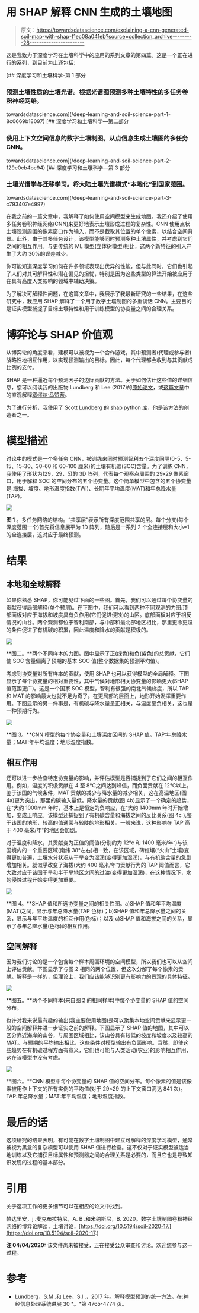 # 用 SHAP 解释 CNN 生成的土壤地图

> 原文：<https://towardsdatascience.com/explaining-a-cnn-generated-soil-map-with-shap-f1ec08a041eb?source=collection_archive---------28----------------------->

这是我致力于深度学习在土壤科学中的应用的系列文章的第四篇。这是一个正在进行的系列，到目前为止还包括:

[](/deep-learning-and-soil-science-part-1-8c0669b18097) [## 深度学习和土壤科学-第 1 部分

### 预测土壤性质的土壤光谱。根据光谱图预测多种土壤特性的多任务卷积神经网络。

towardsdatascience.com](/deep-learning-and-soil-science-part-1-8c0669b18097) [](/deep-learning-and-soil-science-part-2-129e0cb4be94) [## 深度学习和土壤科学—第二部分

### 使用上下文空间信息的数字土壤制图。从点信息生成土壤图的多任务 CNN。

towardsdatascience.com](/deep-learning-and-soil-science-part-2-129e0cb4be94) [](/deep-learning-and-soil-science-part-3-c793407e4997) [## 深度学习和土壤科学—第 3 部分

### 土壤光谱学与迁移学习。将大陆土壤光谱模式“本地化”到国家范围。

towardsdatascience.com](/deep-learning-and-soil-science-part-3-c793407e4997) 

在我之前的一篇文章中，我解释了如何使用空间模型来生成地图。我还介绍了使用多任务卷积神经网络(CNN)来更好地表示土壤形成过程的复杂性。CNN 使用点状土壤观测周围的像素窗口作为输入，而不是截取其位置的单个像素，以结合空间背景。此外，由于其多任务设计，该模型能够同时预测多种土壤属性，并考虑到它们之间的相互作用。与更传统的 ML 模型(立体树模型)相比，这两个新特征的引入产生了大约 30%的误差减少。

你可能知道深度学习如何在许多领域表现出优异的性能，但与此同时，它们也引起了人们对其可解释性和潜在偏见的担忧，特别是因为这些类型的算法开始被应用于在具有高度人类影响的领域中辅助决策。

为了解决可解释性问题，在这篇文章中，我展示了我最新研究的一些结果，在这些研究中，我应用 SHAP 解释了一个用于数字土壤制图的多重谈话 CNN。主要目的是证实模型捕捉了目标土壤特性和用于训练模型的协变量之间的合理关系。

# 博弈论与 SHAP 价值观

从博弈论的角度来看，建模可以被视为一个合作游戏，其中预测者(代理或参与者)战略性地相互作用，以实现预测输出的目标。因此，每个代理都会收到与其贡献成比例的支付。

SHAP 是一种逼近每个预测因子的边际贡献的方法。关于如何估计这些值的详细信息，您可以阅读我的出版物 Lundberg 和 Lee (2017)的[原始论文](http://papers.nips.cc/paper/7062-a-unified-approach-to-interpreting-model-predictions)，或[这篇文章](/shap-explained-the-way-i-wish-someone-explained-it-to-me-ab81cc69ef30)中的直观解释[塞缪尔·马赞蒂](https://medium.com/u/e16f3bb86e03?source=post_page-----f1ec08a041eb--------------------------------)。

为了进行分析，我使用了 Scott Lundberg 的 [shap](https://github.com/slundberg/shap) python 库，他是该方法的创造者之一。

# 模型描述

讨论中的模式是一个多任务 CNN，被训练来同时预测智利五个深度间隔(0-5、5-15、15-30、30-60 和 60-100 厘米)的土壤有机碳(SOC)含量。为了训练 CNN，我使用了形状为(29，29，5)的 3D 阵列，代表每个观察点周围的 29x29 像素窗口，用于解释 SOC 的空间分布的五个协变量。这个简单模型中包含的五个协变量是:海拔、坡度、地形湿度指数(TWI)、长期年平均温度(MAT)和年总降水量(TAP)。

![](img/e7f337bba90aa4b7e26809a138113528.png)

**图 1** 。多任务网络的结构。“共享层”表示所有深度范围共享的层。每个分支(每个深度范围一个)首先将信息展平为 1D 阵列，随后是一系列 2 个全连接层和大小=1 的全连接层，这对应于最终预测。

# 结果

## 本地和全球解释

如果你熟悉 SHAP，你可能见过下面的一些图。首先，我们可以通过每个协变量的贡献获得局部解释(单个预测)。在下图中，我们可以看到两种不同观测的力图:顶部面板对应于海拔和坡度具有负作用(它们促进侵蚀)的山区。底部面板对应于相反情况的山谷。两个观测都位于智利南部，与中部和最北部地区相比，那里更冷更湿的条件促进了有机碳的积累，因此温度和降水的贡献是积极的。

![](img/d846f4638aecfdd4cc6aa21c6ab6bf23.png)

**图二。**两个不同样本的力图。图中显示了正(绿色)和负(紫色)的总贡献，它们使 SOC 含量偏离了预期的基本 SOC 值(整个数据集的预测平均值)。

考虑到协变量对所有样本的贡献，使用 SHAP 也可以获得模型的全局解释。下图显示了每个协变量的相对重要性，其中气候对地形相关协变量的影响更大(SHAP 值范围更广)。这是一个国家 SOC 模型，智利有很强的南北气候梯度，所以 TAP 和 MAT 的影响最大也就不足为奇了。在更局部的层面上，地形开始发挥重要作用。下图显示的另一件事是，有机碳与降水量呈正相关，与温度呈负相关，这也是一种预期行为。

![](img/ca8d440167c746368b3e3f81123e94a9.png)

**图 3。**CNN 模型的每个协变量和土壤深度区间的 SHAP 值。TAP:年总降水量；MAT:年平均温度；地形湿度指数。

## 相互作用

还可以进一步检查特定协变量的影响，并评估模型是否捕捉到了它们之间的相互作用。例如，温度的积极贡献在 4 至 8℃之间达到峰值，而负面贡献在 12℃以上。鉴于该国的气候条件，MAT 贡献的减少与降水量的减少相关，这在高温地区(图 4a)更为突出，那里的碳输入量低。降水量的贡献(图 4b)显示了一个确定的趋势，在⁻大约 1000mm 年时，基本上是恒定的负响应，在⁻大约 1400mm 年时开始增加，变成正响应。该模型还捕捉到了有机碳含量和海拔之间的反比关系(图 4c ),鉴于该国的地形，较高的值通常与较陡的地形相关。一般来说，这种影响在 TAP 高于 400 毫米/年⁻的地区会加剧。

对于温度和降水，其贡献变为正值的阈值(分别约为 12°c 和 1400 毫米/年⁻)与该国境内的一个重要区域(南纬 38°左右)相一致，在该区域，砖红壤(“火山”土壤)变得更加普遍，土壤水分状况从干旱变为湿润(变得更加湿润)，与有机碳含量的急剧增加相关。就似乎改变了海拔(大约 400 毫米/年⁻)贡献行为的 TAP 阈值而言，它大致对应于该国干旱和半干旱地区之间的过渡(变得更加湿润)，在这种情况下，水的侵蚀过程开始变得更加重要。

![](img/c7a886ed0f4ab0d9728f7893b173f168.png)

**图 4。**SHAP 值和所选协变量之间的相关性图。a)SHAP 值和年平均温度(MAT)之间，显示与年总降水量(TAP 色标)；b)SHAP 值和年总降水量之间的关系，显示与年平均温度的相互作用(色标)；以及 c)SHAP 值和海拔之间的关系，显示了与年总降水量(色标)的相互作用。

## 空间解释

因为我们讨论的是一个包含每个样本周围环境的空间模型，所以我们也可以从空间上评估贡献。下图显示了与图 2 相同的两个位置，但这次分解了每个像素的贡献。解释是一样的，但理论上，我们应该能够识别更有影响力的景观的具体特征。

![](img/d26c9db5f9261e308d2e3da3c8ca3097.png)

**图五。**两个不同样本(来自图 2 的相同样本)中每个协变量的 SHAP 值的空间分布。

也许对我来说最有趣的输出(我主要使用地图)是可以聚集本地空间贡献来显示更一般的空间解释并进一步证实之前的解释。下图显示了 SHAP 值的地图，其中可以区分靠近海岸的山谷，与周围区域相比，该山谷具有较低的坡度和坡度以及较高的 MAT。与预期的平均输出相比，这些条件对模型输出有负面影响。当然，即使这些趋势在有机碳过程方面有意义，它们也可能与人类活动(农业)的影响相互作用，这在该模型中没有考虑。

![](img/c4df4ac0b01200480d1ab9da083480a9.png)

**图六。**CNN 模型中每个协变量的 SHAP 值的空间分布。每个像素的值是该像素被用作上下文的所有实例的平均值(对于 29×29 的上下文窗口高达 841 次)。TAP:年总降水量；MAT:年平均温度；地形湿度指数。

# 最后的话

这项研究的结果表明，有可能在数字土壤制图中建立可解释的深度学习模型，通常被视为黑盒的复杂模型可以使用 SHAP 值进行检查。这不仅对于证实模型被适当地训练以及它捕获目标属性和预测器之间的合理关系是必要的，而且它也是导致知识发现的过程的基本部分。

# 引用

关于这项工作的更多细节可以在相应的论文中找到。

帕达里安，j .麦克布拉特尼，A. B .和米纳斯尼，B. 2020。数字土壤制图卷积神经网络的博弈论解读，土壤讨论，[https://doi.org/10.5194/soil-2020-17.](https://doi.org/10.5194/soil-2020-17.)

**注 04/04/2020:** 该文件尚未被接受，正在接受公众审查和讨论。欢迎您参与这一过程。

# 参考

*   Lundberg，S.M .和 Lee，S.I .，2017 年。解释模型预测的统一方法。在:神经信息处理系统进展 30 *。*第 4765-4774 页。